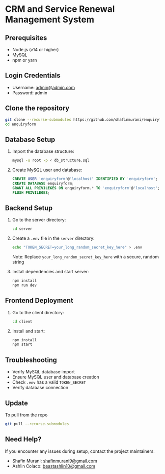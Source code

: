 # CRM and Service Renewal Management System

## Prerequisites

- Node.js (v14 or higher)
- MySQL
- npm or yarn
  
## Login Credentials
- Username: admin@admin.com
- Password: admin

## Clone the repository

```bash
git clone --recurse-submodules https://github.com/shafinmurani/enquiryform
cd enquiryform
```

## Database Setup

1. Import the database structure:

   ```bash
   mysql -u root -p < db_structure.sql
   ```

2. Create MySQL user and database:
   ```sql
   CREATE USER 'enquiryform'@'localhost' IDENTIFIED BY 'enquiryform';
   CREATE DATABASE enquiryform;
   GRANT ALL PRIVILEGES ON enquiryform.* TO 'enquiryform'@'localhost';
   FLUSH PRIVILEGES;
   ```

## Backend Setup

1. Go to the server directory:
   ```bash
   cd server
   ```
2. Create a `.env` file in the `server` directory:

   ```bash
   echo "TOKEN_SECRET=your_long_random_secret_key_here" > .env
   ```

   Note: Replace `your_long_random_secret_key_here` with a secure, random string

3. Install dependencies and start server:
   ```bash
   npm install
   npm run dev
   ```

## Frontend Deployment

1. Go to the client directory:

   ```bash
   cd client
   ```

2. Install and start:
   ```bash
   npm install
   npm start
   ```

## Troubleshooting

- Verify MySQL database import
- Ensure MySQL user and database creation
- Check `.env` has a valid `TOKEN_SECRET`
- Verify database connection

## Update

To pull from the repo

```bash
git pull --recurse-submodules
```

## Need Help?

If you encounter any issues during setup, contact the project maintainers:

- Shafin Murani: [shafinmurani9@gmail.com](mailto:shafinmurani9@gmail.com)
- Ashlin Colaco: [beastashlin10@gmail.com](mailto:beastashlin10@gmail.com)
